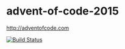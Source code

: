 # advent-of-code-2015
http://adventofcode.com

[![Build Status](https://travis-ci.org/olbura/advent-of-code-2015.svg?branch=master)](https://travis-ci.org/olbura/advent-of-code-2015.svg?branch=master)
